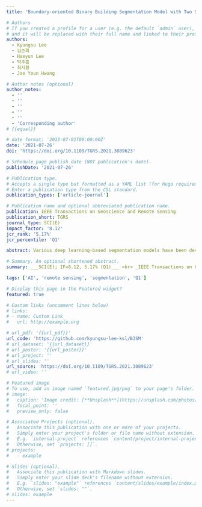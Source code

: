 ```yaml
---
title: 'Boundary-oriented Binary Building Segmentation Model with Two Scheme Learning for Aerial Images'

# Authors
# If you created a profile for a user (e.g. the default `admin` user), write the username (folder name) here
# and it will be replaced with their full name and linked to their profile.
authors:
  - Kyungsu Lee
  - 김준희
  - Haeyun Lee
  - 박주흠
  - 최지환
  - Jae Youn Hwang

# Author notes (optional)
author_notes:
  - ''
  - ''
  - ''
  - ''
  - ''
  - 'Corresponding author'
# {{equal}}

# date format: '2013-07-01T00:00:00Z'
date: '2021-07-26'
doi: 'https://doi.org/10.1109/TGRS.2021.3089623'

# Schedule page publish date (NOT publication's date).
publishDate: '2021-07-26'

# Publication type.
# Accepts a single type but formatted as a YAML list (for Hugo requirements).
# Enter a publication type from the CSL standard.
publication_types: ['article-journal']

# Publication name and optional abbreviated publication name.
publication: IEEE Transactions on Geoscience and Remote Sensing
publication_short: TGRS
journal_type: SCI(E)
impact_factor: '8.12'
jcr_rank: '5.17%'
jcr_percentile: 'Q1'

abstract: Various deep learning-based segmentation models have been developed to segment buildings in aerial images. However, the segmentation maps predicted by the conventional convolutional neural network-based methods cannot accurately determine the shapes and boundaries of segmented buildings. In this article, to improve the prediction accuracy for the boundaries and shapes of segmented buildings in aerial images, we propose the boundary-oriented binary building segmentation model (B3SM). To construct the B3SM for boundary-enhanced semantic segmentation, we present two-scheme learning (Schemes I and II), which uses the upsampling interpolation method (USIM) as a new operator and a boundary-oriented loss function (B-Loss). In Scheme I, a raw input image is processed and transformed into a presegmented map. In Scheme II, the presegmented map from Scheme I is transformed into a more fine-grained representation. To connect these two schemes, we use the USIM operator. In addition, the novel B-Loss function is implemented in B3SM to extract the features of the boundaries of buildings effectively. To perform quantitative evaluation of the shapes and boundaries of segmented buildings generated by B3SM, we develop a new metric called the boundary-oriented intersection over union (B-IoU). After evaluating the effectiveness of two-scheme learning, USIM, and B-Loss for building segmentation, we compare the performance of B3SM to those of other state-of-the-art methods using public and custom datasets. The experimental results demonstrate that the B3SM outperforms other state-of-the-art models, resulting in more accurate shapes and boundaries for segmented buildings in aerial images.

# Summary. An optional shortened abstract.
summary: ___SCI(E); IF=8.12, 5.17% (Q1)___ <br> _IEEE Transactions on Geoscience and Remote Sensing (TGRS, 2021, Vol. 60, Issue 1, pp. 1001-1017)_

tags: ['AI', 'remote sensing', 'segmentation', 'Q1']

# Display this page in the Featured widget?
featured: true

# Custom links (uncomment lines below)
# links:
# - name: Custom Link
#   url: http://example.org

# url_pdf: '{{url_pdf}}'
url_code: 'https://github.com/kyungsu-lee-ksl/B3SM'
# url_dataset: '{{url_dataset}}'
# url_poster: '{{url_poster}}'
# url_project: ''
# url_slides: ''
url_source: 'https://doi.org/10.1109/TGRS.2021.3089623'
# url_video: ''

# Featured image
# To use, add an image named `featured.jpg/png` to your page's folder.
# image:
#   caption: 'Image credit: [**Unsplash**](https://unsplash.com/photos/pLCdAaMFLTE)'
#   focal_point: ''
#   preview_only: false

# Associated Projects (optional).
#   Associate this publication with one or more of your projects.
#   Simply enter your project's folder or file name without extension.
#   E.g. `internal-project` references `content/project/internal-project/index.md`.
#   Otherwise, set `projects: []`.
# projects:
#   - example

# Slides (optional).
#   Associate this publication with Markdown slides.
#   Simply enter your slide deck's filename without extension.
#   E.g. `slides: "example"` references `content/slides/example/index.md`.
#   Otherwise, set `slides: ""`.
# slides: example
---
```

